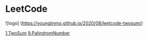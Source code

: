 # LeetCode

![logo]
(https://youngjinmo.github.io/2020/08/leetcode-twosum/)

[1.TwoSum](https://github.com/whiteibescu/LeetCode/blob/main/_1_TwoSum_CSharp_Dictionary/Program.cs)
[9.PalindromNumber](https://github.com/whiteibescu/LeetCode/blob/main/_9_PalindromNumber_CSharp/Program.cs)

